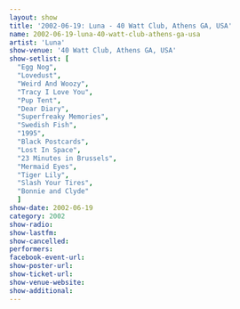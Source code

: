 ```yaml
---
layout: show
title: '2002-06-19: Luna - 40 Watt Club, Athens GA, USA'
name: 2002-06-19-luna-40-watt-club-athens-ga-usa
artist: 'Luna'
show-venue: '40 Watt Club, Athens GA, USA'
show-setlist: [
  "Egg Nog",
  "Lovedust",
  "Weird And Woozy",
  "Tracy I Love You",
  "Pup Tent",
  "Dear Diary",
  "Superfreaky Memories",
  "Swedish Fish",
  "1995",
  "Black Postcards",
  "Lost In Space",
  "23 Minutes in Brussels",
  "Mermaid Eyes",
  "Tiger Lily",
  "Slash Your Tires",
  "Bonnie and Clyde"
  ]
show-date: 2002-06-19
category: 2002
show-radio: 
show-lastfm: 
show-cancelled: 
performers: 
facebook-event-url: 
show-poster-url: 
show-ticket-url: 
show-venue-website: 
show-additional: 
---
```


